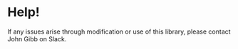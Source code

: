 # Help!

If any issues arise through modification or use of this library, please contact
John Gibb on Slack.
